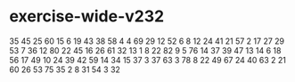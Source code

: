 # exercise-wide-v232
35
45
25
60
15
6
19
43
38
58
4
4
69
29
12
52
6
8
12
24
41
21
57
2
17
27
29
53
7
36
12
80
22
45
16
26
61
32
13
1
8
22
82
9
5
76
14
37
39
47
13
14
6
18
56
17
49
10
24
39
42
59
14
34
15
37
3
37
63
3
78
8
22
49
67
24
40
63
2
21
60
26
53
75
35
2
8
31
54
3
32
